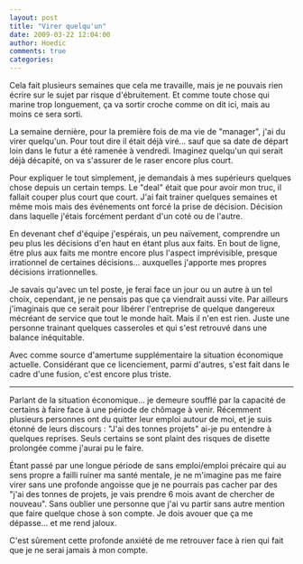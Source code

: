 ```yaml
---
layout: post
title: "Virer quelqu'un"
date: 2009-03-22 12:04:00
author: Hoedic
comments: true
categories: 
---
```



Cela fait plusieurs semaines que cela me travaille, mais je ne pouvais rien écrire sur le sujet par risque d'ébruitement. Et comme toute chose qui marine trop longuement, ça va sortir croche comme on dit ici, mais au moins ce sera sorti.

La semaine dernière, pour la première fois de ma vie de "manager", j'ai du virer quelqu'un. Pour tout dire il était déjà viré... sauf que sa date de départ loin dans le futur a été ramenée à vendredi. Imaginez quelqu'un qui serait déjà décapité, on va s'assurer de le raser encore plus court.

Pour expliquer le tout simplement, je demandais à mes supérieurs quelques chose depuis un certain temps. Le "deal" était que pour avoir mon truc, il fallait couper plus court que court. J'ai fait trainer quelques semaines et même mois mais des événements ont forcé la prise de décision. Décision dans laquelle j'étais forcément perdant d'un coté ou de l'autre.

En devenant chef d'équipe j'espérais, un peu naïvement, comprendre un peu plus les décisions d'en haut en étant plus aux faits. En bout de ligne, être plus aux faits me montre encore plus l'aspect imprévisible, presque irrationnel de certaines décisions... auxquelles j'apporte mes propres décisions irrationnelles.

Je savais qu'avec un tel poste, je ferai face un jour ou un autre à un tel choix, cependant, je ne pensais pas que ça viendrait aussi vite. Par ailleurs j'imaginais que ce serait pour libérer l'entreprise de quelque dangereux mécréant de service que tout le monde haït. Mais il n'en est rien. Juste une personne trainant quelques casseroles et qui s'est retrouvé dans une balance inéquitable.

Avec comme source d'amertume supplémentaire la situation économique actuelle. Considérant que ce licenciement, parmi d'autres, s'est fait dans le cadre d'une fusion, c'est encore plus triste.


***

Parlant de la situation économique... je demeure soufflé par la capacité de certains à faire face à une période de chômage à venir. Récemment plusieurs personnes ont du quitter leur emploi autour de moi, et je suis étonné de leurs discours : "J'ai des tonnes projets" ai-je pu entendre à quelques reprises. Seuls certains se sont plaint des risques de disette prolongée comme j'aurai pu le faire.

Étant passé par une longue période de sans emploi/emploi précaire qui au sens propre a failli ruiner ma santé mentale, je ne m'imagine pas me faire virer sans une profonde angoisse que je ne pourrais pas cacher par des "j'ai des tonnes de projets, je vais prendre 6 mois avant de chercher de nouveau". Sans oublier une personne que j'ai vu partir sans autre mention que faire quelque chose à son compte. Je dois avouer que ça me dépasse... et me rend jaloux.

C'est sûrement cette profonde anxiété de me retrouver face à rien qui fait que je ne serai jamais à mon compte.
